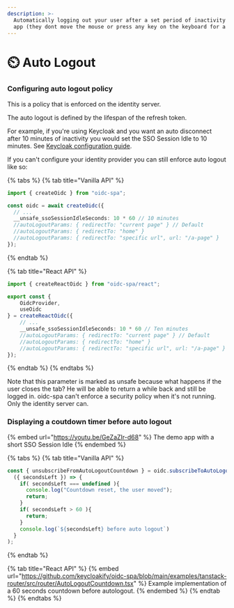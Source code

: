 ```yaml
---
description: >-
  Automatically logging out your user after a set period of inactivity on your
  app (they dont move the mouse or press any key on the keyboard for a while)
---
```


# ⏲️ Auto Logout

### Configuring auto logout policy

This is a policy that is enforced on the identity server.

The auto logout is defined by the lifespan of the refresh token.

For example, if you're using Keycloak and you want an auto disconnect after 10 minutes of inactivity you would set the SSO Session Idle to 10 minutes. See [Keycloak configuration guide](../resources/usage-with-keycloak.md).

If you can't configure your identity provider you can still enforce auto logout like so:

{% tabs %}
{% tab title="Vanilla API" %}
```typescript
import { createOidc } from "oidc-spa";

const oidc = await createOidc({
  // ...
  __unsafe_ssoSessionIdleSeconds: 10 * 60 // 10 minutes
  //autoLogoutParams: { redirectTo: "current page" } // Default
  //autoLogoutParams: { redirectTo: "home" }
  //autoLogoutParams: { redirectTo: "specific url", url: "/a-page" }
});
```
{% endtab %}

{% tab title="React API" %}
```typescript
import { createReactOidc } from "oidc-spa/react";

export const {
    OidcProvider,
    useOidc
} = createReactOidc({
    // ...
    __unsafe_ssoSessionIdleSeconds: 10 * 60 // Ten minutes
    //autoLogoutParams: { redirectTo: "current page" } // Default
    //autoLogoutParams: { redirectTo: "home" }
    //autoLogoutParams: { redirectTo: "specific url", url: "/a-page" }
});
```
{% endtab %}
{% endtabs %}

Note that this parameter is marked as unsafe because what happens if the user closes the tab? He will be able to return a while back and still be logged in. oidc-spa can't enforce a security policy when it's not running. Only the identity server can.

### Displaying a coutdown timer before auto logout

{% embed url="https://youtu.be/GeZaZIr-d68" %}
The demo app with a short SSO Session Idle
{% endembed %}

{% tabs %}
{% tab title="Vanilla API" %}
```typescript
const { unsubscribeFromAutoLogoutCountdown } = oidc.subscribeToAutoLogoutCountdown(
  ({ secondsLeft }) => {
    if( secondsLeft === undefined ){
      console.log("Countdown reset, the user moved");
      return;
    }
    if( secondsLeft > 60 ){
      return;
    }
    console.log(`${secondsLeft} before auto logout`)
  }
);
```
{% endtab %}

{% tab title="React API" %}
{% embed url="https://github.com/keycloakify/oidc-spa/blob/main/examples/tanstack-router/src/router/AutoLogoutCountdown.tsx" %}
Example implementation of a 60 seconds countdown before autologout.
{% endembed %}
{% endtab %}
{% endtabs %}
